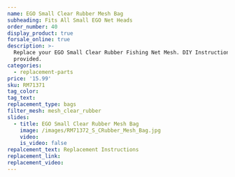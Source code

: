 ```yaml
---
name: EGO Small Clear Rubber Mesh Bag
subheading: Fits All Small EGO Net Heads
order_number: 40
display_product: true
forsale_online: true
description: >-
  Replace your EGO Small Clear Rubber Fishing Net Mesh. DIY Instructions
  provided.
categories:
  - replacement-parts
price: '15.99'
sku: RM71371
tag_color:
tag_text:
replacement_type: bags
filter_mesh: mesh_clear_rubber
slides:
  - title: EGO Small Clear Rubber Mesh Bag
    image: /images/RM71372_S_CRubber_Mesh_Bag.jpg
    video:
    is_video: false
repalcement_text: Replacement Instructions
replacement_link:
replacement_video:
---
```

